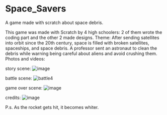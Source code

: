 # Space_Savers
A game made with scratch about space debris.

This game was made with Scratch by 4 high schoolers: 2 of them wrote the coding part and the other 2 made designs.
Theme: After sending satellites into orbit since the 20th century, space is filled with broken satellites, spaceships, and space debris. A professor sent an astronaut to clean the debris while warning being careful about aliens and avoid crushing them. 
Photos and videos:

story scene:
![image](https://github.com/nazrinb/Space_Savers/assets/68545370/0f83db38-4234-444f-922b-37b6293c7188) 

battle scene:
![battle4](https://github.com/nazrinb/Space_Savers/assets/68545370/9e7c40f3-960c-49e3-85a3-cf8f95049281)

game over scene:
![image](https://github.com/nazrinb/Space_Savers/assets/68545370/aa62c447-a6d4-4679-b98d-9795d222b089)

credits:
![image](https://github.com/nazrinb/Space_Savers/assets/68545370/1af5e1c3-eba7-45e4-ae84-325fcf05c3b3)

P.s. As the rocket gets hit, it becomes whiter.
